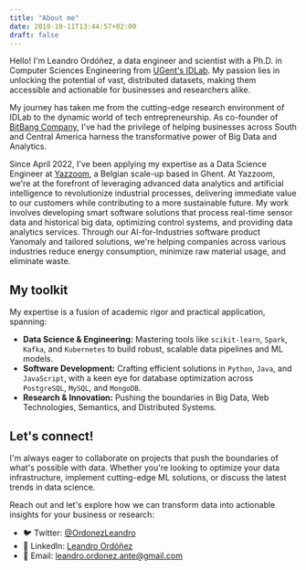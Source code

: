 ```yaml
---
title: "About me"
date: 2019-10-11T13:44:57+02:00
draft: false
---
```


Hello! I'm Leandro Ordóñez, a data engineer and scientist with a Ph.D. in Computer Sciences Engineering from [UGent's IDLab](https://idlab.technology/). My passion lies in unlocking the potential of vast, distributed datasets, making them accessible and actionable for businesses and researchers alike.

My journey has taken me from the cutting-edge research environment of IDLab to the dynamic world of tech entrepreneurship. As co-founder of [BitBang Company](https://thebitbang.company), I've had the privilege of helping businesses across South and Central America harness the transformative power of Big Data and Analytics.

Since April 2022, I've been applying my expertise as a Data Science Engineer at [Yazzoom](https://yazzoom.com), a Belgian scale-up based in Ghent. At Yazzoom, we're at the forefront of leveraging advanced data analytics and artificial intelligence to revolutionize industrial processes, delivering immediate value to our customers while contributing to a more sustainable future. My work involves developing smart software solutions that process real-time sensor data and historical big data, optimizing control systems, and providing data analytics services. Through our AI-for-Industries software product Yanomaly and tailored solutions, we're helping companies across various industries reduce energy consumption, minimize raw material usage, and eliminate waste.

## My toolkit

My expertise is a fusion of academic rigor and practical application, spanning:

- **Data Science & Engineering:** Mastering tools like `scikit-learn`, `Spark`, `Kafka`, and `Kubernetes` to build robust, scalable data pipelines and ML models.
- **Software Development:** Crafting efficient solutions in `Python`, `Java`, and `JavaScript`, with a keen eye for database optimization across `PostgreSQL`, `MySQL`, and `MongoDB`.
- **Research & Innovation:** Pushing the boundaries in Big Data, Web Technologies, Semantics, and Distributed Systems.

## Let's connect!

I'm always eager to collaborate on projects that push the boundaries of what's possible with data. Whether you're looking to optimize your data infrastructure, implement cutting-edge ML solutions, or discuss the latest trends in data science.

Reach out and let's explore how we can transform data into actionable insights for your business or research:

- 🐦 Twitter: [@OrdonezLeandro](http://twitter.com/OrdonezLeandro)
- 💼 LinkedIn: [Leandro Ordóñez](https://www.linkedin.com/in/leandroordonez)
- 📧 Email: [leandro.ordonez.ante@gmail.com](mailto:leandro.ordonez.ante@gmail.com)

